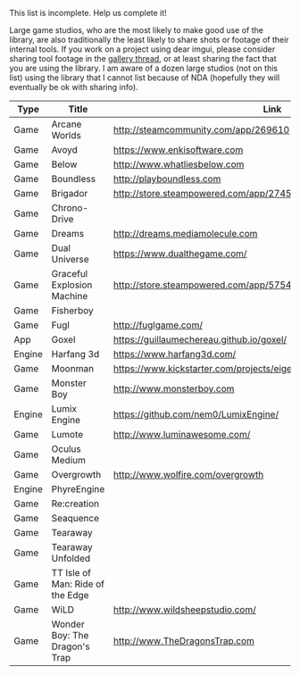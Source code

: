 This list is incomplete. Help us complete it!

Large game studios, who are the most likely to make good use of the library, are also traditionally the least likely to share shots or footage of their internal tools. If you work on a project using dear imgui, please consider sharing tool footage in the [gallery thread](https://github.com/ocornut/imgui/issues/1269), or at least sharing the fact that you are using the library. I am aware of a dozen large studios (not on this list) using the library that I cannot list because of NDA (hopefully they will eventually be ok with sharing info).

| Type | Title | Link | References |
| ---- | ----- | ---- | ---------- |
| Game | Arcane Worlds | http://steamcommunity.com/app/269610 |[(patch note)](http://steamcommunity.com/app/269610/discussions/0/357288572127498771) |
| Game | Avoyd | https://www.enkisoftware.com | [(gallery)](https://github.com/ocornut/imgui/issues/707#issuecomment-226993714)|
| Game | Below | http://www.whatliesbelow.com | |
| Game | Boundless | http://playboundless.com | |
| Game | Brigador | http://store.steampowered.com/app/274500/Brigador_UpArmored_Edition | |
| Game | Chrono-Drive | | [(tool video)](https://www.youtube.com/watch?v=gFbh4wxZ6DE&feature=youtu.be&t=2m3s) |
| Game | Dreams | http://dreams.mediamolecule.com | |
| Game | Dual Universe | https://www.dualthegame.com/ | [(video)](https://www.youtube.com/watch?v=WTvT4BAg7RI) |
| Game | Graceful Explosion Machine | http://store.steampowered.com/app/575450/Graceful_Explosion_Machine/ | |
| Game | Fisherboy | |
| Game | Fugl | http://fuglgame.com/ | |
| App | Goxel | https://guillaumechereau.github.io/goxel/ | 
| Engine | Harfang 3d | https://www.harfang3d.com/ |
| Game | Moonman | https://www.kickstarter.com/projects/eigenbom/moonman | [(dev blog)](http://discuss.moonman.io/t/june-12-2016/1478) |
| Game | Monster Boy | http://www.monsterboy.com | |
| Engine | Lumix Engine | https://github.com/nem0/LumixEngine/ | |
| Game | Lumote | http://www.luminawesome.com/ | [(tool shot)](https://github.com/ocornut/imgui/issues/539#issuecomment-199952613) |
| Game | Oculus Medium | |
| Game | Overgrowth | http://www.wolfire.com/overgrowth | [(tool shots)](https://github.com/ocornut/imgui/issues/973#issuecomment-277081512) |
| Engine | PhyreEngine | |
| Game | Re:creation | |
| Game | Seaquence | |
| Game | Tearaway | |
| Game | Tearaway Unfolded | |
| Game | TT Isle of Man: Ride of the Edge | |
| Game | WiLD | http://www.wildsheepstudio.com/ |
| Game | Wonder Boy: The Dragon's Trap | http://www.TheDragonsTrap.com |
